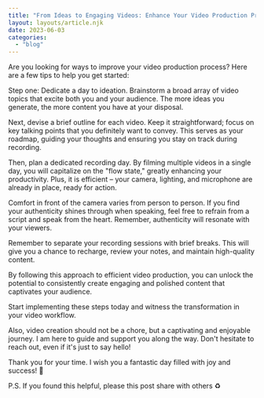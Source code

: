 ```yaml
---
title: "From Ideas to Engaging Videos: Enhance Your Video Production Process Today!"
layout: layouts/article.njk
date: 2023-06-03
categories: 
  - "blog"
---
```


Are you looking for ways to improve your video production process? Here are a few tips to help you get started:

Step one: Dedicate a day to ideation. Brainstorm a broad array of video topics that excite both you and your audience. The more ideas you generate, the more content you have at your disposal.

Next, devise a brief outline for each video. Keep it straightforward; focus on key talking points that you definitely want to convey. This serves as your roadmap, guiding your thoughts and ensuring you stay on track during recording.

Then, plan a dedicated recording day. By filming multiple videos in a single day, you will capitalize on the "flow state," greatly enhancing your productivity. Plus, it is efficient – your camera, lighting, and microphone are already in place, ready for action.

Comfort in front of the camera varies from person to person. If you find your authenticity shines through when speaking, feel free to refrain from a script and speak from the heart. Remember, authenticity will resonate with your viewers.

Remember to separate your recording sessions with brief breaks. This will give you a chance to recharge, review your notes, and maintain high-quality content.

By following this approach to efficient video production, you can unlock the potential to consistently create engaging and polished content that captivates your audience. 

Start implementing these steps today and witness the transformation in your video workflow.

Also, video creation should not be a chore, but a captivating and enjoyable journey. I am here to guide and support you along the way. Don't hesitate to reach out, even if it's just to say hello!

Thank you for your time. I wish you a fantastic day filled with joy and success! 🙂

P.S. If you found this helpful, please this post share with others ♻️
